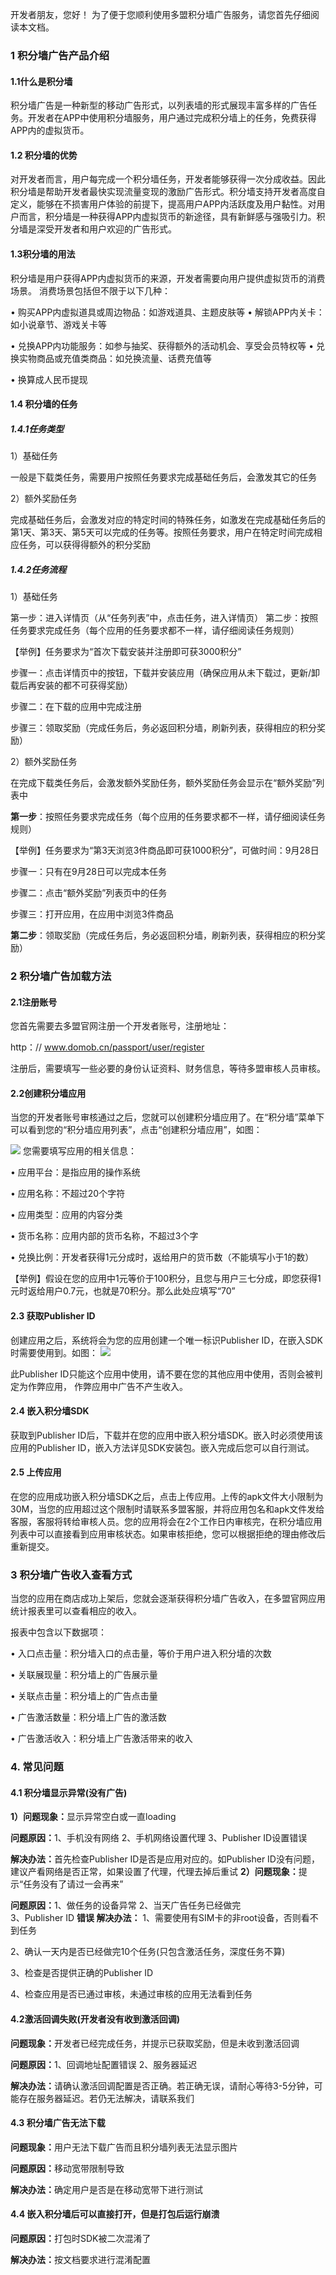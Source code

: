 开发者朋友，您好！
为了便于您顺利使用多盟积分墙广告服务，请您首先仔细阅读本文档。
###  1 积分墙广告产品介绍
#### 1.1什么是积分墙     
   积分墙广告是一种新型的移动广告形式，以列表墙的形式展现丰富多样的广告任务。开发者在APP中使用积分墙服务，用户通过完成积分墙上的任务，免费获得APP内的虚拟货币。
####  1.2 积分墙的优势     
   对开发者而言，用户每完成一个积分墙任务，开发者能够获得一次分成收益。因此积分墙是帮助开发者最快实现流量变现的激励广告形式。积分墙支持开发者高度自定义，能够在不损害用户体验的前提下，提高用户APP内活跃度及用户黏性。对用户而言，积分墙是一种获得APP内虚拟货币的新途径，具有新鲜感与强吸引力。积分墙是深受开发者和用户欢迎的广告形式。
#### 1.3积分墙的用法  
   积分墙是用户获得APP内虚拟货币的来源，开发者需要向用户提供虚拟货币的消费场景。
   消费场景包括但不限于以下几种： 
   • 购买APP内虚拟道具或周边物品：如游戏道具、主题皮肤等
   • 解锁APP内关卡： 如小说章节、游戏关卡等    
   • 兑换APP内功能服务：如参与抽奖、获得额外的活动机会、享受会员特权等
   • 兑换实物商品或充值类商品：如兑换流量、话费充值等
   • 换算成人民币提现
 ####  1.4 积分墙的任务
  ##### 1.4.1任务类型
  1）基础任务     
  一般是下载类任务，需要用户按照任务要求完成基础任务后，会激发其它的任务
  2）额外奖励任务     
  完成基础任务后，会激发对应的特定时间的特殊任务，如激发在完成基础任务后的第1天、第3天、第5天可以完成的任务等。按照任务要求，用户在特定时间完成相应任务，可以获得得额外的积分奖励
#####   1.4.2任务流程
  1）基础任务     
  第一步：进入详情页（从“任务列表”中，点击任务，进入详情页）           第二步：按照任务要求完成任务（每个应用的任务要求都不一样，请仔细阅读任务规则）    
  【举例】任务要求为“首次下载安装并注册即可获3000积分”      
  步骤一：点击详情页中的按钮，下载并安装应用（确保应用从未下载过，更新/卸载后再安装的都不可获得奖励）      
  步骤二：在下载的应用中完成注册     
  步骤三：领取奖励（完成任务后，务必返回积分墙，刷新列表，获得相应的积分奖励）
  2）额外奖励任务     
  在完成下载类任务后，会激发额外奖励任务，额外奖励任务会显示在“额外奖励”列表中     
  <b>第一步</b>：按照任务要求完成任务（每个应用的任务要求都不一样，请仔细阅读任务规则）    
  【举例】任务要求为“第3天浏览3件商品即可获1000积分”，可做时间：9月28日      
  步骤一：只有在9月28日可以完成本任务      
  步骤二：点击“额外奖励”列表页中的任务      
  步骤三：打开应用，在应用中浏览3件商品     
  <b>第二步</b>：领取奖励（完成任务后，务必返回积分墙，刷新列表，获得相应的积分奖励）
### 2 积分墙广告加载方法
#### 2.1注册账号 
  您首先需要去多盟官网注册一个开发者账号，注册地址：
  http：// www.domob.cn/passport/user/register       
  注册后，需要填写一些必要的身份认证资料、财务信息，等待多盟审核人员审核。 
#### 2.2创建积分墙应用      
   当您的开发者账号审核通过之后，您就可以创建积分墙应用了。在“积分墙”菜单下可以看到您的“积分墙应用列表”，点击“创建积分墙应用”，如图：       
   ![](/assets/5EFF61C4-3493-44E2-90BF-36917A226F71.png)
   您需要填写应用的相关信息：      
   • 应用平台：是指应用的操作系统     
  • 应用名称：不超过20个字符      
  • 应用类型：应用的内容分类      
  • 货币名称：应用内部的货币名称，不超过3个字      
  • 兑换比例：开发者获得1元分成时，返给用户的货币数（不能填写小于1的数）        
  【举例】假设在您的应用中1元等价于100积分，且您与用户三七分成，即您获得1元时返给用户0.7元，也就是70积分。那么此处应填写“70”
#### 2.3 获取Publisher ID      
  创建应用之后，系统将会为您的应用创建一个唯一标识Publisher ID，在嵌入SDK时需要使用到。如图： 
  ![](/assets/696D4855-6B04-41E5-8F1B-B3098632D385.png)
   此Publisher ID只能这个应用中使用，请不要在您的其他应用中使用，否则会被判定为作弊应用， 作弊应用中广告不产生收入。 
#### 2.4 嵌入积分墙SDK      
  获取到Publisher ID后，下载并在您的应用中嵌入积分墙SDK。嵌入时必须使用该应用的Publisher ID，嵌入方法详见SDK安装包。嵌入完成后您可以自行测试。
#### 2.5 上传应用      
  在您的应用成功嵌入积分墙SDK之后，点击上传应用。上传的apk文件大小限制为30M，当您的应用超过这个限制时请联系多盟客服，并将应用包名和apk文件发给客服，客服将转给审核人员。您的应用将会在2个工作日内审核完，在积分墙应用列表中可以直接看到应用审核状态。如果审核拒绝，您可以根据拒绝的理由修改后重新提交。 
### 3 积分墙广告收入查看方式        
  当您的应用在商店成功上架后，您就会逐渐获得积分墙广告收入，在多盟官网应用统计报表里可以查看相应的收入。      
  报表中包含以下数据项：      
  • 入口点击量：积分墙入口的点击量，等价于用户进入积分墙的次数 
  • 关联展现量：积分墙上的广告展示量      
  • 关联点击量：积分墙上的广告点击量      
  • 广告激活数量：积分墙上广告的激活数
  • 广告激活收入：积分墙上广告激活带来的收入
  ### 4. 常见问题
 ####  4.1 积分墙显示异常(没有广告)
  <b> 1）问题现象：</b>显示异常空白或一直loading     
  <b>问题原因：</b>1、手机没有网络 2、手机网络设置代理 3、Publisher ID设置错误     
  <b>解决办法：</b>首先检查Publisher ID是否是应用对应的。如Publisher ID没有问题，建议产看网络是否正常，如果设置了代理，代理去掉后重试
  <b>2）问题现象：</b>提示“任务没有了请过一会再来”     
  <b>问题原因：</b>1、做任务的设备异常 2、当天广告任务已经做完  
  3、Publisher ID
  <b>错误解决办法：</b>
  1、需要使用有SIM卡的非root设备，否则看不到任务         
  2、确认一天内是否已经做完10个任务(只包含激活任务，深度任务不算)	          
  3、检查是否提供正确的Publisher ID                    
  4、检查应用是否已通过审核，未通过审核的应用无法看到任务 
  #### 4.2激活回调失败(开发者没有收到激活回调)     
  <b>问题现象：</b>开发者已经完成任务，并提示已获取奖励，但是未收到激活回调     
  <b>问题原因：</b>1、回调地址配置错误   2、服务器延迟     
  <b>解决办法：</b>请确认激活回调配置是否正确。若正确无误，请耐心等待3-5分钟，可能存在服务器延迟。若仍无法解决，请联系我们
 ####  4.3 积分墙广告无法下载     
  <b>问题现象：</b>用户无法下载广告而且积分墙列表无法显示图片     
  <b>问题原因：</b>移动宽带限制导致     
 <b> 解决办法：</b>确定用户是否是在移动宽带下进行测试
#### 4.4 嵌入积分墙后可以直接打开，但是打包后运行崩溃     
 <b> 问题原因：</b>打包时SDK被二次混淆了     
 <b> 解决办法：</b>按文档要求进行混淆配置